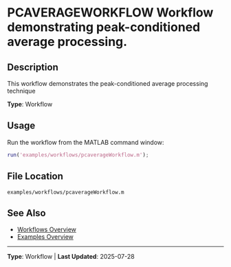 # PCAVERAGEWORKFLOW Workflow demonstrating peak-conditioned average processing.

## Description

This workflow demonstrates the peak-conditioned average processing technique

**Type**: Workflow

## Usage

Run the workflow from the MATLAB command window:

```matlab
run('examples/workflows/pcaverageWorkflow.m');
```

## File Location

`examples/workflows/pcaverageWorkflow.m`

## See Also

- [Workflows Overview](README.md#workflows)
- [Examples Overview](README.md)

---

**Type**: Workflow | **Last Updated**: 2025-07-28
